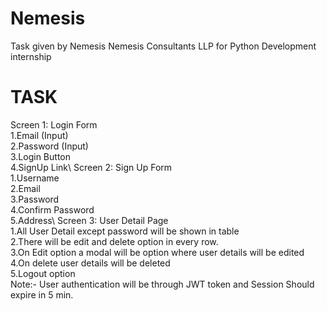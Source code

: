 # Nemesis
Task given by Nemesis Nemesis Consultants LLP for Python Development internship

# TASK

 Screen 1: Login Form\
1.Email (Input)\
2.Password (Input)\
3.Login Button\
4.SignUp Link\\
Screen 2: Sign Up Form\
1.Username\
2.Email\
3.Password\
4.Confirm Password\
5.Address\\
Screen 3: User Detail Page\
1.All User Detail except password will be shown in table\
2.There will be edit and delete option in every row.\
3.On Edit option a modal will be option where user details will be edited\
4.On delete user details will be deleted\
5.Logout option\
Note:- User authentication will be through JWT token and Session Should expire in 5 min.
